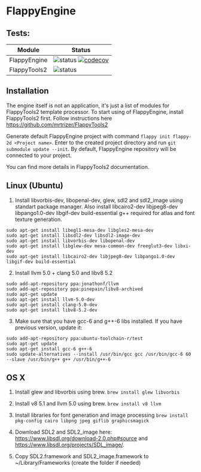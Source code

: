 # FlappyEngine
## Tests:
| Module | Status |
| --- | --- |
| FlappyEngine | ![status](https://travis-ci.org/mrtrizer/FlappyEngine.svg?branch=master) [![codecov](https://codecov.io/gh/mrtrizer/FlappyEngine/branch/master/graph/badge.svg)](https://codecov.io/gh/mrtrizer/FlappyEngine) |
| FlappyTools2 | ![status](https://travis-ci.org/mrtrizer/FlappyTools2.svg?branch=master) |

## Installation
The engine itself is not an application, it's just a list of modules for FlappyTools2 template processor. To start using of FlappyEngine, install FlappyTools2 first. Follow instructions here https://github.com/mrtrizer/FlappyTools2

Generate default FlappyEngine project with command `flappy init flappy-2d <Project name>`. Enter to the created project directory and run `git submodule update --init`. By default, FlappyEngine repository will be connected to your project. 

You can find more details in FlappyTools2 documentation.

## Linux (Ubuntu)
1. Install libvorbis-dev, libopenal-dev, glew, sdl2 and sdl2_image using standart package manager.
Also install libcairo2-dev libjpeg8-dev libpango1.0-dev libgif-dev build-essential g++ required for atlas and font texture generation.
```
sudo apt-get install libegl1-mesa-dev libgles2-mesa-dev
sudo apt-get install libsdl2-dev libsdl2-image-dev
sudo apt-get install libvorbis-dev libopenal-dev
sudo apt-get install libglew-dev mesa-common-dev freeglut3-dev libxi-dev
sudo apt-get install libcairo2-dev libjpeg8-dev libpango1.0-dev libgif-dev build-essential
```
2. Install llvm 5.0 + clang 5.0 and libv8 5.2
```
sudo add-apt-repository ppa:jonathonf/llvm
sudo add-apt-repository ppa:pinepain/libv8-archived
sudo apt-get update
sudo apt-get install llvm-5.0-dev
sudo apt-get install clang-5.0-dev
sudo apt-get install libv8-5.2-dev
```
3. Make sure that you have gcc-6 and g++-6 libs installed. If you have previous version, update it:
```
sudo add-apt-repository ppa:ubuntu-toolchain-r/test
sudo apt-get update
sudo apt-get install gcc-6 g++-6
sudo update-alternatives --install /usr/bin/gcc gcc /usr/bin/gcc-6 60 --slave /usr/bin/g++ g++ /usr/bin/g++-6
```

## OS X
1. Install glew and libvorbis using brew. `brew install glew libvorbis`

2. Install v8 5.1 and llvm 5.0 using brew. `brew install v8 llvm`

3. Install libraries for font generation and image processing `brew install pkg-config cairo libpng jpeg giflib graphicsmagick`

4. Download SDL2 and SDL2_image here: https://www.libsdl.org/download-2.0.php#source and https://www.libsdl.org/projects/SDL_image/.

5. Copy SDL2.framework and SDL2_image.framework to ~/Library/Frameworks (create the folder if needed)

